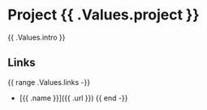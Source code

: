 # Project {{ .Values.project }}

{{ .Values.intro }}

## Links

{{ range .Values.links -}}
- [{{ .name }}]({{ .url }})
{{ end -}}
